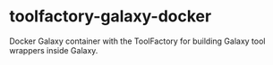 # toolfactory-galaxy-docker
Docker Galaxy container with the ToolFactory for building Galaxy tool wrappers inside Galaxy.

